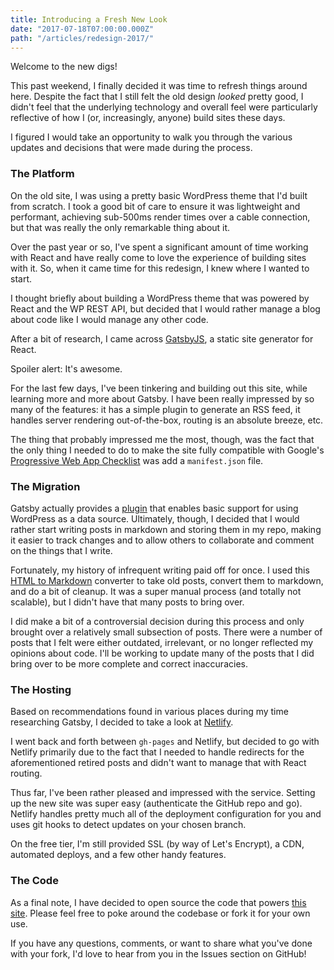 ```yaml
---
title: Introducing a Fresh New Look
date: "2017-07-18T07:00:00.000Z"
path: "/articles/redesign-2017/"
---
```


Welcome to the new digs!

This past weekend, I finally decided it was time to refresh things around here. Despite the fact that I still felt the old design *looked* pretty good, I didn't feel that the underlying technology and overall feel were particularly reflective of how I (or, increasingly, anyone) build sites these days.

I figured I would take an opportunity to walk you through the various updates and decisions that were made during the process.

### The Platform

On the old site, I was using a pretty basic WordPress theme that I'd built from scratch. I took a good bit of care to ensure it was lightweight and performant, achieving sub-500ms render times over a cable connection, but that was really the only remarkable thing about it.

Over the past year or so, I've spent a significant amount of time working with React and have really come to love the experience of building sites with it. So, when it came time for this redesign, I knew where I wanted to start.

I thought briefly about building a WordPress theme that was powered by React and the WP REST API, but decided that I would rather manage a blog about code like I would manage any other code.

After a bit of research, I came across [GatsbyJS](https://www.gatsbyjs.org/), a static site generator for React.

Spoiler alert: It's awesome.

For the last few days, I've been tinkering and building out this site, while learning more and more about Gatsby. I have been really impressed by so many of the features: it has a simple plugin to generate an RSS feed, it handles server rendering out-of-the-box, routing is an absolute breeze, etc.

The thing that probably impressed me the most, though, was the fact that the only thing I needed to do to make the site fully compatible with Google's [Progressive Web App Checklist](https://developers.google.com/web/progressive-web-apps/checklist) was add a `manifest.json` file.

### The Migration

Gatsby actually provides a [plugin](https://www.gatsbyjs.org/packages/gatsby-source-wordpress/) that enables basic support for using WordPress as a data source. Ultimately, though, I decided that I would rather start writing posts in markdown and storing them in my repo, making it easier to track changes and to allow others to collaborate and comment on the things that I write.

Fortunately, my history of infrequent writing paid off for once. I used this [HTML to Markdown](https://domchristie.github.io/to-markdown/) converter to take old posts, convert them to markdown, and do a bit of cleanup. It was a super manual process (and totally not scalable), but I didn't have that many posts to bring over. 

I did make a bit of a controversial decision during this process and only brought over a relatively small subsection of posts. There were a number of posts that I felt were either outdated, irrelevant, or no longer reflected my opinions about code. I'll be working to update many of the posts that I did bring over to be more complete and correct inaccuracies. 

### The Hosting

Based on recommendations found in various places during my time researching Gatsby, I decided to take a look at [Netlify](https://netlify.com). 

I went back and forth between `gh-pages` and Netlify, but decided to go with Netlify primarily due to the fact that I needed to handle redirects for the aforementioned retired posts and didn't want to manage that with React routing. 

Thus far, I've been rather pleased and impressed with the service. Setting up the new site was super easy (authenticate the GitHub repo and go). Netlify handles pretty much all of the deployment configuration for you and uses git hooks to detect updates on your chosen branch.

On the free tier, I'm still provided SSL (by way of Let's Encrypt), a CDN, automated deploys, and a few other handy features.

### The Code

As a final note, I have decided to open source the code that powers [this site](https://github.com/jonbellah/jonbellah.com). Please feel free to poke around the codebase or fork it for your own use.

If you have any questions, comments, or want to share what you've done with your fork, I'd love to hear from you in the Issues section on GitHub!